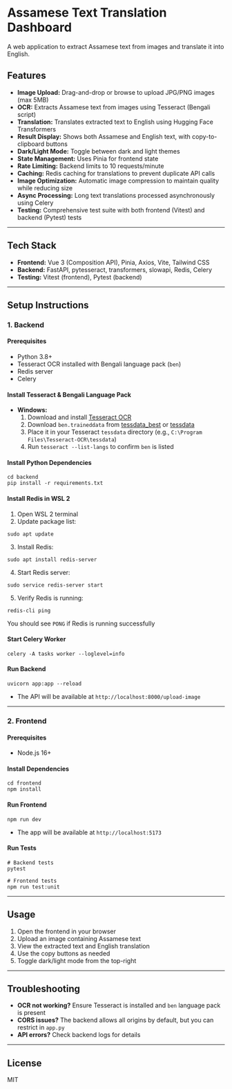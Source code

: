 # Assamese Text Translation Dashboard

A web application to extract Assamese text from images and translate it into English.

## Features
- **Image Upload:** Drag-and-drop or browse to upload JPG/PNG images (max 5MB)
- **OCR:** Extracts Assamese text from images using Tesseract (Bengali script)
- **Translation:** Translates extracted text to English using Hugging Face Transformers
- **Result Display:** Shows both Assamese and English text, with copy-to-clipboard buttons
- **Dark/Light Mode:** Toggle between dark and light themes
- **State Management:** Uses Pinia for frontend state
- **Rate Limiting:** Backend limits to 10 requests/minute
- **Caching:** Redis caching for translations to prevent duplicate API calls
- **Image Optimization:** Automatic image compression to maintain quality while reducing size
- **Async Processing:** Long text translations processed asynchronously using Celery
- **Testing:** Comprehensive test suite with both frontend (Vitest) and backend (Pytest) tests

---

## Tech Stack
- **Frontend:** Vue 3 (Composition API), Pinia, Axios, Vite, Tailwind CSS
- **Backend:** FastAPI, pytesseract, transformers, slowapi, Redis, Celery
- **Testing:** Vitest (frontend), Pytest (backend)

---

## Setup Instructions

### 1. Backend
#### Prerequisites
- Python 3.8+
- Tesseract OCR installed with Bengali language pack (`ben`)
- Redis server
- Celery

#### Install Tesseract & Bengali Language Pack
- **Windows:**
  1. Download and install [Tesseract OCR](https://github.com/tesseract-ocr/tesseract)
  2. Download `ben.traineddata` from [tessdata_best](https://github.com/tesseract-ocr/tessdata_best) or [tessdata](https://github.com/tesseract-ocr/tessdata)
  3. Place it in your Tesseract `tessdata` directory (e.g., `C:\Program Files\Tesseract-OCR\tessdata`)
  4. Run `tesseract --list-langs` to confirm `ben` is listed

#### Install Python Dependencies
```
cd backend
pip install -r requirements.txt
```

#### Install Redis in WSL 2
1. Open WSL 2 terminal
2. Update package list:
```
sudo apt update
```
3. Install Redis:
```
sudo apt install redis-server
```
4. Start Redis server:
```
sudo service redis-server start
```
5. Verify Redis is running:
```
redis-cli ping
```
You should see `PONG` if Redis is running successfully

#### Start Celery Worker
```
celery -A tasks worker --loglevel=info
```

#### Run Backend
```
uvicorn app:app --reload
```
- The API will be available at `http://localhost:8000/upload-image`

---

### 2. Frontend
#### Prerequisites
- Node.js 16+

#### Install Dependencies
```
cd frontend
npm install
```

#### Run Frontend
```
npm run dev
```
- The app will be available at `http://localhost:5173`

#### Run Tests
```
# Backend tests
pytest

# Frontend tests
npm run test:unit
```

---

## Usage
1. Open the frontend in your browser
2. Upload an image containing Assamese text
3. View the extracted text and English translation
4. Use the copy buttons as needed
5. Toggle dark/light mode from the top-right

---

## Troubleshooting
- **OCR not working?** Ensure Tesseract is installed and `ben` language pack is present
- **CORS issues?** The backend allows all origins by default, but you can restrict in `app.py`
- **API errors?** Check backend logs for details

---

## License
MIT 